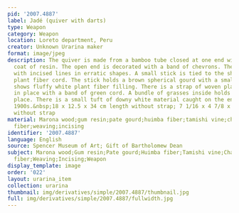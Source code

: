 ```yaml
---
pid: '2007.4887'
label: Jadé (quiver with darts)
type: Weapon
category: Weapon
location: Loreto department, Peru
creator: Unknown Urarina maker
format: image/jpeg
description: The quiver is made from a bamboo tube closed at one end with a thick
  coat of resin. The open end is decorated with a band of chevrons. The tube is decorated
  with incised lines in erratic shapes. A small stick is tied to the shaft with twisted
  plant fiber cord. The stick holds a brown spherical gourd with a small opening that
  shows fluffy white plant fiber filling. There is a strap of woven plant fiber held
  in place with a band of green cord. A bundle of grasses inside holds the darts in
  place. There is a small tuft of downy white material caught on the end of a dart.
  1900s.&nbsp;18 x 12.5 x 34 cm length without strap; 7 1/16 x 4 7/8 x 13 3/8 in length
  without strap
material: Marona wood;gum resin;pate gourd;huimba fiber;tamishi vine;chambira palm
  fiber;weaving;incising
identifier: '2007.4887'
language: English
source: Spencer Museum of Art; Gift of Bartholomew Dean
subject: Marona wood;Gum resin;Pate gourd;Huimba fiber;Tamishi vine;Chambira palm
  fiber;Weaving;Incising;Weapon
display_template: image
order: '022'
layout: urarina_item
collection: urarina
thumbnail: img/derivatives/simple/2007.4887/thumbnail.jpg
full: img/derivatives/simple/2007.4887/fullwidth.jpg
---
```

